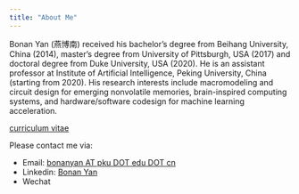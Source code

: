 ```yaml
---
title: "About Me"
---
```


Bonan Yan (燕博南) received his bachelor’s degree from Beihang University, China (2014), master’s degree from University of Pittsburgh, USA (2017) and doctoral degree from Duke University, USA (2020). He is an assistant professor at Institute of Artificial Intelligence, Peking University, China (starting from 2020). His research interests include macromodeling and circuit design for emerging nonvolatile memories, brain-inspired computing systems, and hardware/software codesign for machine learning acceleration.

[curriculum vitae](XXX)

Please contact me via:

- Email: [bonanyan AT pku DOT edu DOT cn](mailto@bonanyan@pku.edu.cn)
- Linkedin: [Bonan Yan](https://www.linkedin.com/in/bonan-yan/)
- Wechat